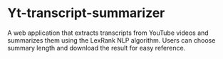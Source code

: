 # Yt-transcript-summarizer
A web application that extracts transcripts from YouTube videos and summarizes them using the LexRank NLP algorithm. Users can choose summary length and download the result for easy reference.
